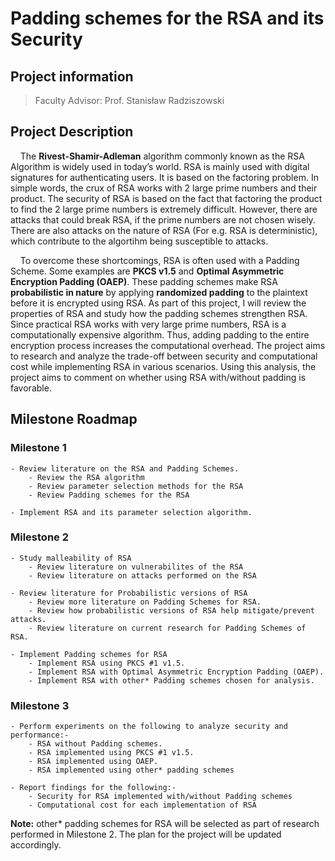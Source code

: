 # Padding schemes for the RSA and its Security
## Project information
> Faculty Advisor: Prof. Stanisław Radziszowski

## Project Description
&nbsp;&nbsp;&nbsp;&nbsp;The **Rivest-Shamir-Adleman** algorithm commonly known as the RSA Algorithm is widely used in today’s world. RSA is mainly used with digital signatures for authenticating users. It is based on the factoring problem. In simple words, the crux of RSA works with 2 large prime numbers and their product. The security of RSA is based on the fact that factoring the product to find the 2 large prime numbers is extremely difficult. However, there are attacks that could break RSA, if the prime numbers are not chosen wisely. There are also attacks on the nature of RSA (For e.g. RSA is deterministic), which contribute to the algortihm being susceptible to attacks.
   
&nbsp;&nbsp;&nbsp;&nbsp;To overcome these shortcomings, RSA is often used with a Padding Scheme. Some examples are **PKCS v1.5** and **Optimal Asymmetric Encryption Padding (OAEP)**. These padding schemes make RSA **probabilistic in nature** by applying **randomized padding** to the plaintext before it is encrypted using RSA. As part of this project, I will review the properties of RSA and study how the padding schemes strengthen RSA. Since practical RSA works with very large prime numbers, RSA is a computationally expensive algorithm. Thus, adding padding to the entire encryption process increases the computational overhead. The project aims to research and analyze the trade-off between security and computational cost while implementing RSA in various scenarios. Using this analysis, the project aims to comment on whether using RSA with/without padding is favorable.

## Milestone Roadmap
### Milestone 1
    - Review literature on the RSA and Padding Schemes.
        - Review the RSA algorithm
        - Review parameter selection methods for the RSA
        - Review Padding schemes for the RSA

    - Implement RSA and its parameter selection algorithm.

### Milestone 2
    - Study malleability of RSA
        - Review literature on vulnerabilites of the RSA
        - Review literature on attacks performed on the RSA

    - Review literature for Probabilistic versions of RSA
        - Review more literature on Padding Schemes for RSA.
        - Review how probabilistic versions of RSA help mitigate/prevent attacks.
        - Review literature on current research for Padding Schemes of RSA.
    
    - Implement Padding schemes for RSA
        - Implement RSA using PKCS #1 v1.5.
        - Implement RSA with Optimal Asymmetric Encryption Padding (OAEP).
        - Implement RSA with other* Padding schemes chosen for analysis.

### Milestone 3
    - Perform experiments on the following to analyze security and performance:-
        - RSA without Padding schemes.
        - RSA implemented using PKCS #1 v1.5.
        - RSA implemented using OAEP.
        - RSA implemented using other* padding schemes
    
    - Report findings for the following:-
        - Security for RSA implemented with/without Padding schemes
        - Computational cost for each implementation of RSA

**Note:** other* padding schemes for RSA will be selected as part of research performed in Milestone 2. The plan for the project will be updated accordingly.
